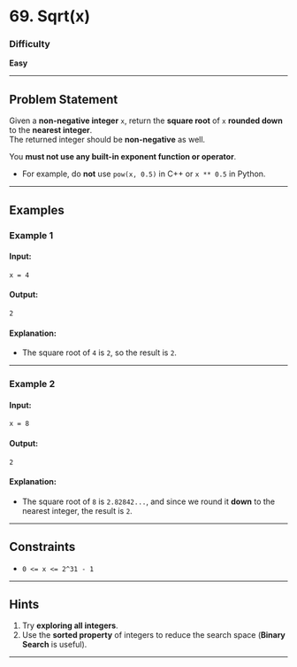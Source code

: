 # 69. Sqrt(x)

### Difficulty
**Easy**

---

## Problem Statement

Given a **non-negative integer** `x`, return the **square root** of `x` **rounded down** to the **nearest integer**.  
The returned integer should be **non-negative** as well.

You **must not use any built-in exponent function or operator**.  
- For example, do **not** use `pow(x, 0.5)` in C++ or `x ** 0.5` in Python.

---

## Examples

### **Example 1**
#### **Input**:  
`x = 4`  
#### **Output**:  
`2`  
#### **Explanation**:  
- The square root of `4` is `2`, so the result is `2`.

---

### **Example 2**
#### **Input**:  
`x = 8`  
#### **Output**:  
`2`  
#### **Explanation**:  
- The square root of `8` is `2.82842...`, and since we round it **down** to the nearest integer, the result is `2`.

---

## Constraints
- `0 <= x <= 2^31 - 1`

---

## **Hints**
1. Try **exploring all integers**.
2. Use the **sorted property** of integers to reduce the search space (**Binary Search** is useful).

---
